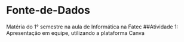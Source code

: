 # Fonte-de-Dados
Matéria do 1° semestre na aula de Informática na Fatec
##Atividade 1: Apresentação em equipe, utilizando a plataforma Canva 
